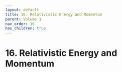 ```yaml
---
layout: default
title: 16. Relativistic Energy and Momentum
parent: Volume 1
nav_order: 16
has_children: true
---
```

# 16. Relativistic Energy and Momentum

